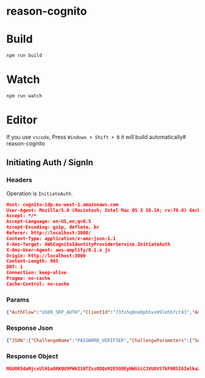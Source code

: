# reason-cognito

# Build

```
npm run build
```

# Watch

```
npm run watch
```

# Editor

If you use `vscode`, Press `Windows + Shift + B` it will build automatically# reason-cognito

## Initiating Auth / SignIn

### Headers

Operation is `InitiateAuth`.

```json
Host: cognito-idp.eu-west-1.amazonaws.com
User-Agent: Mozilla/5.0 (Macintosh; Intel Mac OS X 10.14; rv:70.0) Gecko/20100101 Firefox/70.0
Accept: */*
Accept-Language: en-US,en;q=0.5
Accept-Encoding: gzip, deflate, br
Referer: http://localhost:3000/
Content-Type: application/x-amz-json-1.1
X-Amz-Target: AWSCognitoIdentityProviderService.InitiateAuth
X-Amz-User-Agent: aws-amplify/0.1.x js
Origin: http://localhost:3000
Content-Length: 905
DNT: 1
Connection: keep-alive
Pragma: no-cache
Cache-Control: no-cache
```

### Params

```json
{"AuthFlow":"USER_SRP_AUTH","ClientId":"73fn5q8ne8ph5vo99lm5hfct43","AuthParameters":{"USERNAME":"idkjs","SRP_A":"db25daec36205282d3f01f75562e9738b8be6654f1b789be51250d147f6412803c84852865fc9558105ee7fdb29a92f2fa743c3272f6c48e855a5acbafc09d1409cfc19b11ee7a110bcc5dce8"},"ClientMetadata":{}}
```

### Response Json

```json
{"JSON":{"ChallengeName":"PASSWORD_VERIFIER","ChallengeParameters":{"SALT":"3fb3cb028b0e4aaeabce3b573699a322","SECRET_BLOCK":"pJV3JYJzq4Srz8qE5q+JYj4HoK3NdlDa1OCRRvK07s1lcvgN4R/QbsC4oWebPA8hNYqMSt8fJpd0JlAFkzGapOMV6j73mtl+/OO0JX7rFjmsDFR2L56sAI=","SRP_B":"ddc979984abfc3daa781570e31cd30f506c4306e34f10ce49324fc6ed6228e31174b102b41ed5f1f38413a98125e","USERNAME":"idkjs","USER_ID_FOR_SRP":"idkjs"}},"Response payload":{"EDITOR_CONFIG":{"text":"eyJDaGFsbGVuZ2VOYW1lIjoiUEFTU1dPUkRfVkVSSUZJRVIiLCJDaGFsbGVuZ2VQYXJhbWV0ZXJ2ZTM0ZjEwY2U0OTMyNGZjNmVkNjIyOGUzMTE3NGIxMDJiNDFlZDVmMWYzODQxM2E5ODEyNWUiLCJVU0VSTkFNRSI6Imlka2pzIiwiVVNFUl9JRF9GT1JfU1JQIjoiaWRranMifX0=","mode":"application/json"}}}
```

### Response Object

```json
MGU0R3daMjcxUlN1a0RKQU9PWkI1NTZszODQxM2E5ODEyNWUiLCJVU0VSTkFNRSI6Imlka2pzIiwiVVNFUl9JRF9GT1JfU1JQIjoiaWRranMifX0
```
